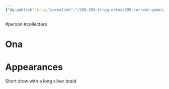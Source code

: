 ```yaml
---
{"dg-publish":true,"permalink":"/290-299-ttrpg-notes/295-current-games/11-weeping-city/wiki/person/ona/"}
---
```



#person #collectors 

# Ona 

# Appearances

Short drow with a long silver braid